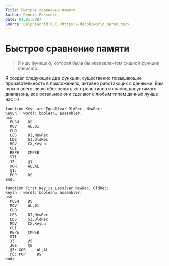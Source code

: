 ```yaml
---
Title: Быстрое сравнение памяти
Author: Dennis Passmore
Date: 01.01.2007
Source: DelphiWorld 6.0 <https://delphiworld.narod.ru/>
---
```



Быстрое сравнение памяти
========================

> Я ищу функцию, которая была бы эквивалентом сишной функции memcmp.

Я создал следующие две функции, существенно повышающие произвотельность
в приложениях, активно работающих с данными. Вам нужно всего-лишь
обеспечить контроль типов и границ допустимого диапазона, все остальное
они сделают с любым типом данных лучше нас :-) .

    function Keys_are_Equal(var OldRec, NewRec;
    KeyLn : word): boolean; assembler;
    asm
      PUSH    DS
      MOV     AL,01
      CLD
      LES     DI,NewRec
      LDS     SI,OldRec
      MOV     CX,KeyLn
      CLI
      REPE    CMPSB
      STI
      JZ      @1
      XOR     AL,AL
      @1:
      POP     DS
    end;

    function First_Key_is_Less(var NewRec, OldRec;
    Keyln : word): boolean; assembler;
    asm
      PUSH    DS
      MOV     AL,01
      CLD
      LES     DI,NewRec
      LDS     SI,OldRec
      MOV     CX,KeyLn
      CLI
      REPE    CMPSB
      STI
      JZ      @5
      JGE     @6
      @5: XOR     AL,AL
      @6: POP     DS
    end;

